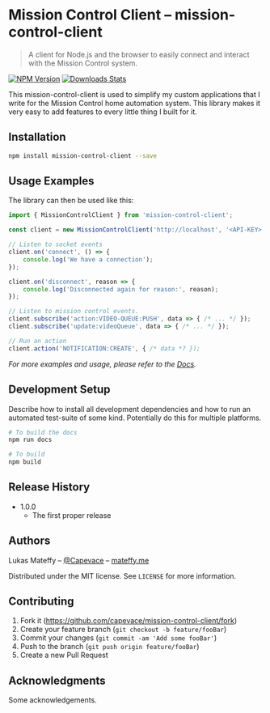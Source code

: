 # Mission Control Client – mission-control-client

> A client for Node.js and the browser to easily connect and interact with the Mission Control system.

[![NPM Version][npm-image]][npm-url]
[![Downloads Stats][npm-downloads]][npm-url]

This mission-control-client is used to simplify my custom applications that I write for the Mission Control home automation system.
This library makes it very easy to add features to every little thing I built for it.

<!-- ![](header.png) -->

## Installation

```sh
npm install mission-control-client --save
```

## Usage Examples

The library can then be used like this:

```js
import { MissionControlClient } from 'mission-control-client';

const client = new MissionControlClient('http://localhost', '<API-KEY>');

// Listen to socket events
client.on('connect', () => {
	console.log('We have a connection');
});

client.on('disconnect', reason => {
	console.log('Disconnected again for reason:', reason);
});

// Listen to mission control events.
client.subscribe('action:VIDEO-QUEUE:PUSH', data => { /* ... */ });
client.subscribe('update:videoQueue', data => { /* ... */ });

// Run an action
client.action('NOTIFICATION:CREATE', { /* data *? });
```

_For more examples and usage, please refer to the [Docs][docs]._

## Development Setup

Describe how to install all development dependencies and how to run an automated test-suite of some kind. Potentially do this for multiple platforms.

```sh
# To build the docs
npm run docs

# To build
npm build
```

## Release History

-   1.0.0
    -   The first proper release

## Authors

Lukas Mateffy – [@Capevace](https://twitter.com/capevace) – [mateffy.me](https://mateffy.me)

Distributed under the MIT license. See `LICENSE` for more information.

## Contributing

1. Fork it (<https://github.com/capevace/mission-control-client/fork>)
2. Create your feature branch (`git checkout -b feature/fooBar`)
3. Commit your changes (`git commit -am 'Add some fooBar'`)
4. Push to the branch (`git push origin feature/fooBar`)
5. Create a new Pull Request

## Acknowledgments

Some acknowledgements.

<!-- Markdown link & img dfn's -->

[npm-image]: https://img.shields.io/npm/v/mission-control-client.svg?style=flat-square
[npm-url]: https://npmjs.org/package/mission-control-client
[npm-downloads]: https://img.shields.io/npm/dm/mission-control-client.svg?style=flat-square
[wiki]: https://github.com/capevace/mission-control-client/wiki
[docs]: https://capevace.github.io/mission-control-client
